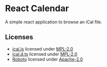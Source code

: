# React Calendar

A simple react application to browse an iCal file.

## Licenses

- [ical.js](https://www.npmjs.com/package/ical.js) licensed under [MPL-2.0](https://www.mozilla.org/en-US/MPL/2.0/)
- [ical.d.ts](https://github.com/etesync/ios/blob/master/src/types/ical.js.d.ts) licensed under [MPL-2.0](https://www.mozilla.org/en-US/MPL/2.0/)
- [Roboto](https://fonts.google.com/specimen/Roboto) licensed under [Apache-2.0](https://www.apache.org/licenses/LICENSE-2.0)